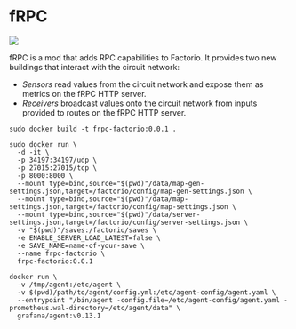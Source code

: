 # fRPC

![](https://img.shields.io/badge/stability-experimental-red)

fRPC is a mod that adds RPC capabilities to Factorio. It provides two new buildings that interact with the circuit network:

- _Sensors_ read values from the circuit network and expose them as metrics on the fRPC HTTP server.
- _Receivers_ broadcast values onto the circuit network from inputs provided to routes on the fRPC HTTP server.

```
sudo docker build -t frpc-factorio:0.0.1 .
```

```
sudo docker run \
  -d -it \
  -p 34197:34197/udp \
  -p 27015:27015/tcp \
  -p 8000:8000 \
  --mount type=bind,source="$(pwd)"/data/map-gen-settings.json,target=/factorio/config/map-gen-settings.json \
  --mount type=bind,source="$(pwd)"/data/map-settings.json,target=/factorio/config/map-settings.json \
  --mount type=bind,source="$(pwd)"/data/server-settings.json,target=/factorio/config/server-settings.json \
  -v "$(pwd)"/saves:/factorio/saves \
  -e ENABLE_SERVER_LOAD_LATEST=false \
  -e SAVE_NAME=name-of-your-save \
  --name frpc-factorio \
  frpc-factorio:0.0.1
```

<!--
Use Grafana Cloud

Download agent locally, otherwise you have to forward ports correctly in Docker.
-->

```
docker run \
  -v /tmp/agent:/etc/agent \
  -v $(pwd)/path/to/agent/config.yml:/etc/agent-config/agent.yaml \
  --entrypoint "/bin/agent -config.file=/etc/agent-config/agent.yaml -prometheus.wal-directory=/etc/agent/data" \
  grafana/agent:v0.13.1
```

<!--

TODO:

- Lua mod: Let player enter and specify network name per sensor
  - Don't need to map signal network IDs to meanings
  - Let people purposely name two sensors to be on same "channel", with union semantics
- Separate gauge and counter in game (makes for confusing graphs otherwise)
- Make mod work in singleplayer (see control.lua note)
- Add nicer sprites
-->

